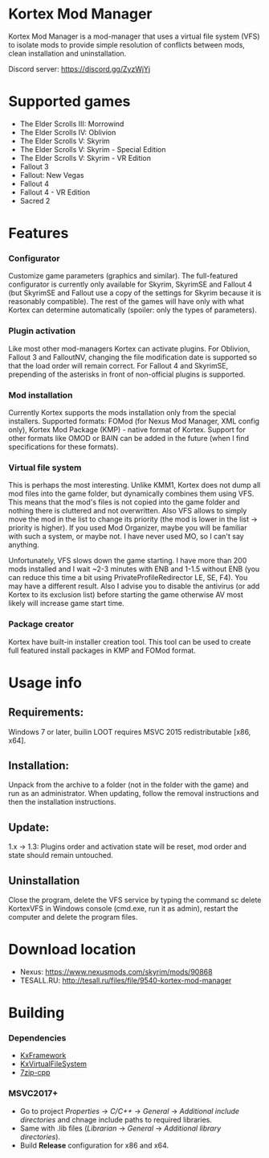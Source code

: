 # Kortex Mod Manager
Kortex Mod Manager is a mod-manager that uses a virtual file system (VFS) to isolate mods to provide simple resolution of conflicts between mods, clean installation and uninstallation.

Discord server: https://discord.gg/ZyzWjYj

# Supported games
- The Elder Scrolls III: Morrowind
- The Elder Scrolls IV: Oblivion
- The Elder Scrolls V: Skyrim
- The Elder Scrolls V: Skyrim - Special Edition
- The Elder Scrolls V: Skyrim - VR Edition
- Fallout 3
- Fallout: New Vegas
- Fallout 4
- Fallout 4 - VR Edition
- Sacred 2

# Features
### Configurator
Customize game parameters (graphics and similar). The full-featured configurator is currently only available for Skyrim, SkyrimSE and Fallout 4 (but SkyrimSE and Fallout use a copy of the settings for Skyrim because it is reasonably compatible). The rest of the games will have only with what Kortex can determine automatically (spoiler: only the types of parameters).

### Plugin activation
Like most other mod-managers Kortex can activate plugins. For Oblivion, Fallout 3 and FalloutNV, changing the file modification date is supported so that the load order will remain correct. For Fallout 4 and SkyrimSE, prepending of the asterisks in front of non-official plugins is supported.

### Mod installation
Currently Kortex supports the mods installation only from the special installers. Supported formats: FOMod (for Nexus Mod Manager, XML config only), Kortex Mod Package (KMP) - native format of Kortex. Support for other formats like OMOD or BAIN can be added in the future (when I find specifications for these formats).

### Virtual file system
This is perhaps the most interesting. Unlike KMM1, Kortex does not dump all mod files into the game folder, but dynamically combines them using VFS. This means that the mod's files is not copied into the game folder and nothing there is cluttered and not overwritten. Also VFS allows to simply move the mod in the list to change its priority (the mod is lower in the list -> priority is higher). If you used Mod Organizer, maybe you will be familiar with such a system, or maybe not. I have never used MO, so I can't say anything.

Unfortunately, VFS slows down the game starting. I have more than 200 mods installed and I wait ~2-3 minutes with ENB and 1-1.5 without ENB (you can reduce this time a bit using PrivateProfileRedirector LE﻿, SE﻿, F4). You may have a different result. Also I advise you to disable the antivirus (or add Kortex to its exclusion list) before starting the game otherwise AV most likely will increase game start time.

### Package creator
Kortex have built-in installer creation tool. This tool can be used to create full featured install packages in KMP and FOMod format.

# Usage info
## Requirements:
Windows 7 or later, builin LOOT requires MSVC 2015 redistributable [x86, x64].

## Installation:
Unpack from the archive to a folder (not in the folder with the game) and run as an administrator. When updating, follow the removal instructions and then the installation instructions.

## Update:
1.x -> 1.3: Plugins order and activation state will be reset, mod order and state should remain untouched.

## Uninstallation
Close the program, delete the VFS service by typing the command sc delete KortexVFS in Windows console (cmd.exe, run it as admin), restart the computer and delete the program files.

# Download location
- Nexus: https://www.nexusmods.com/skyrim/mods/90868
- TESALL.RU: http://tesall.ru/files/file/9540-kortex-mod-manager

# Building
### Dependencies
- [KxFramework](https://github.com/KerberX/KxFramework)
- [KxVirtualFileSystem](https://github.com/KerberX/KxVirtualFileSystem)
- [7zip-cpp](https://github.com/KerberX/7zip-cpp)

### MSVC2017+
- Go to project *Properties* -> *C/C++* -> *General* -> *Additional include directories* and chnage include paths to required libraries.
- Same with .lib files (*Librarian* -> *General* -> *Additional library directories*).
- Build **Release** configuration for x86 and x64.
